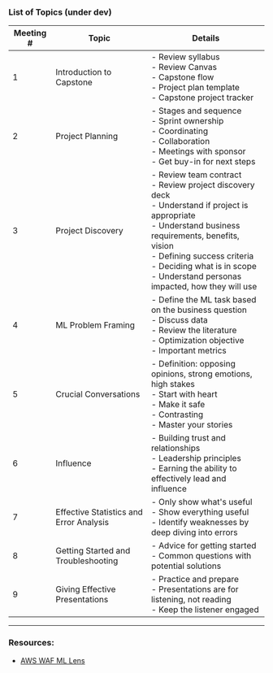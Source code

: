 ### List of Topics (under dev)

| Meeting #     | Topic      | Details |
| ----------- | ----------- | ----------- |
| 1 | Introduction to Capstone     | - Review syllabus <br> - Review Canvas <br> - Capstone flow <br> - Project plan template <br> - Capstone project tracker |
| 2 |  Project Planning |  - Stages and sequence <br> - Sprint ownership <br> - Coordinating <br> - Collaboration <br> - Meetings with sponsor <br> - Get buy-in for next steps  |
| 3 | Project Discovery | - Review team contract <br> - Review project discovery deck <br> - Understand if project is appropriate <br> - Understand business requirements, benefits, vision <br> - Defining success criteria <br> - Deciding what is in scope <br>  - Understand personas impacted, how they will use |
| 4 | ML Problem Framing | - Define the ML task based on the business question <br>  - Discuss data <br> - Review the literature <br> - Optimization objective <br> - Important metrics|
| 5 | Crucial Conversations     |  - Definition:  opposing opinions, strong emotions, high stakes  <br> - Start with heart <br> - Make it safe <br> - Contrasting <br> - Master your stories |
| 6 |  Influence | - Building trust and relationships <br> - Leadership principles <br> - Earning the ability to effectively lead and influence|
| 7 |  Effective Statistics and Error Analysis  |  - Only show what's useful <br> - Show everything useful <br> - Identify weaknesses by deep diving into errors  |
| 8 | Getting Started and Troubleshooting | - Advice for getting started <br> - Common questions with potential solutions|
| 9 | Giving Effective Presentations | - Practice and prepare <br> - Presentations are for listening, not reading <br> - Keep the listener engaged |

---


### Resources:

- [AWS WAF ML Lens](https://docs.aws.amazon.com/pdfs/wellarchitected/latest/machine-learning-lens/wellarchitected-machine-learning-lens.pdf)
